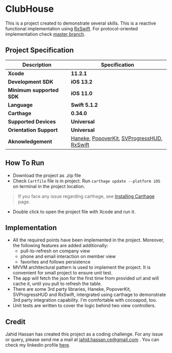 # ClubHouse
This is a project created to demonstrate several skills. This is a reactive functional implementation using [RxSwift](https://github.com/ReactiveX/RxSwift). For protocol-oriented implementation check [master branch](https://github.com/mjhassan/ClubHouse/tree/master).

## Project Specification
| Description  | Specification  |
| ------------ | ------------ |
| **Xcode**| **11.2.1** |
| **Development SDK**  |  **iOS 13.2** |
| **Minimum supported SDK**  |  **iOS 11.0**  |
| **Language**  | **Swift 5.1.2**  |
|  **Carthage** | **0.34.0**  |
| **Supported Devices** | **Universal** |
| **Orientation Support** | **Universal** |
| **Aknowledgement** | [Haneke](https://github.com/Haneke/Haneke), [PopoverKit](https://github.com/ZionChang/PopoverKit), [SVProgressHUD](https://github.com/SVProgressHUD/SVProgressHUD), [RxSwift](https://github.com/ReactiveX/RxSwift)|

## How To Run
- Download the project as .zip file
- Check `Cartfile` file is in project. Run `carthage update --platform iOS` on terminal in the project location.
> If you face any issue regarding carthage, see [Installing Carthage](https://github.com/Carthage/Carthage#installing-carthage) page.
- Double click to open the project file with Xcode and run it.

## Implementation
- All the required points have been implemented in the project. Moreover, the following features are added additionally:
    - pull-to-refresh on company view
    - phone and email interaction on member view
    - favorites and follows persistence 
- MVVM architectural pattern is used to implement the project. It is convenient for small project to ensure unit test.
- The app will fetch the json for the first time from provided url and will cache it, until you pull to refresh the table.
- There are some 3rd party libraries, Haneke, PopoverKit, SVProgressHUD and RxSwift, intergrated using carthage to demonstrate 3rd party integration capability. I'm comfortable with cocoapod, too.
- Unit tests are written to cover the logic behind two view controllers.

## Credit
Jahid Hassan has created this project as a coding challenge. For any issue or query, please send me a mail at jahid.hassan.ce@gmail.com . You can check my linkedin profile [here](https://www.linkedin.com/in/mjhassan).